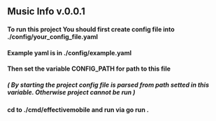 ## Music Info v.0.0.1

#### To run this project You should first create config file into ./config/your_config_file.yaml

#### Example yaml is in ./config/example.yaml

#### Then set the variable CONFIG_PATH for path to this file

##### ( By starting the project config file is parsed from path setted in this variable. Otherwise project cannot be run )

#### cd to ./cmd/effectivemobile and run via go run .

